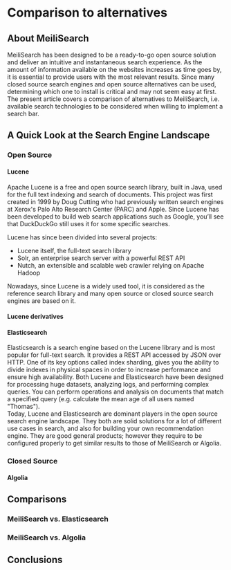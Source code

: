 # Comparison to alternatives

## About MeiliSearch

MeiliSearch has been designed to be a ready-to-go open source solution and deliver an intuitive and instantaneous search experience. As the amount of information available on the websites increases as time goes by, it is essential to provide users with the most relevant results. Since many closed source search engines and open source alternatives can be used, determining which one to install is critical and may not seem easy at first.  
The present article covers a comparison of alternatives to MeiliSearch, i.e. available search technologies to be considered when willing to implement a search bar.  


## A Quick Look at the Search Engine Landscape

### Open Source

#### Lucene

Apache Lucene is a free and open source search library, built in Java, used for the full text indexing and search of documents. This project was first created in 1999 by Doug Cutting who had previously written search engines at Xerox's Palo Alto Research Center (PARC) and Apple. Since Lucene has been developed to build web search applications such as Google, you’ll see that DuckDuckGo still uses it for some specific searches.  

Lucene has since been divided into several projects:  
* Lucene itself, the full-text search library  
* Solr, an enterprise search server with a powerful REST API  
* Nutch, an extensible and scalable web crawler relying on Apache Hadoop  

Nowadays, since Lucene is a widely used tool, it is considered as the reference search library and many open source or closed source search engines are based on it.  

#### Lucene derivatives

#### Elasticsearch

Elasticsearch is a search engine based on the Lucene library and is most popular for full-text search. It provides a REST API accessed by JSON over HTTP. One of its key options called index sharding, gives you the ability to divide indexes in physical spaces in order to increase performance and ensure high availability. Both Lucene and Elasticsearch have been designed for processing huge datasets, analyzing logs, and performing complex queries. You can perform operations and analysis on documents that match a specified query (e.g. calculate the mean age of all users named "Thomas").  
Today, Lucene and Elasticsearch are dominant players in the open source search engine landscape. They both are solid solutions for a lot of different use cases in search, and also for building your own recommendation engine. They are good general products; however they require to be configured properly to get similar results to those of MeiliSearch or Algolia.  


### Closed Source

#### Algolia

## Comparisons

### MeiliSearch vs. Elasticsearch

### MeiliSearch vs. Algolia

## Conclusions

